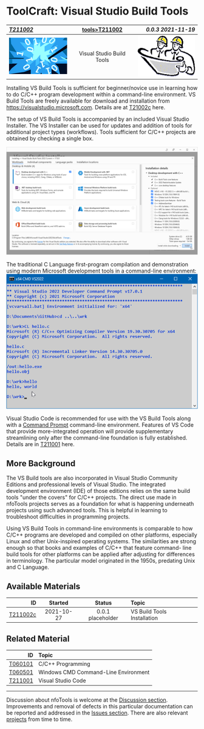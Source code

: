 <!-- index.md 0.0.3                 UTF-8                          2021-11-19
     ----1----|----2----|----3----|----4----|----5----|----6----|----7----|--*

                      VISUAL STUDIO BUILD TOOLS
     -->

# ToolCraft: Visual Studio Build Tools

| ***[T211002](.)*** | [tools](../)[>T211002](.) | ***0.0.3 2021-11-19*** |
| :--                |       :-:          | --: |
| ![nfotools](../../images/nfoWorks-2014-06-02-1702-LogoSmall.png) | Visual Studio Build Tools | ![Hard Hat Area](../../images/hardhat-logo.gif) |

Installing VS Build Tools is sufficient for beginner/novice use
in learning how to do C/C++ program development within a command-line
environment. VS Build Tools are freely available for download and
installation from <https://visualstudio.microsoft.com>.  Details are at
[T21002c](T211002c) here.

The setup of VS Build Tools is accompanied by an included Visual Studio
Installer.  The VS Installer can be used for updates and addition of
tools for additional project types (workflows).  Tools sufficient for C/C++
projects are obtained by checking a single box.

![VS Installer Workflow Setup](T211002c/VSBuildTools-2021-11-08-0826-Installer.png)

The traditional C Language first-program compilation and demonstration using
modern Microsoft development tools in a command-line environment:
![Hello World](T211002-HelloWorld.png)

Visual Studio Code is recommended for use with the VS Build Tools along
with a [Command Prompt](..\T060501) command-line environment.  Features of
 VS Code that provide more-integrated operation will provide supplementary
 streamlining only after the command-line foundation is fully established.
 Details are in [T211001](..\T211001) here.

## More Background

The VS Build tools are also incorporated in Visual Studio Community
Editions and professional levels of Visual Studio.  The integrated
development environment (IDE) of those editions relies on the same build
tools "under the covers" for C/C++ projects.  The direct use made in
nfoTools projects serves as a foundation for what is happening underneath
projects using such advanced tools.  This is helpful in learning to
troubleshoot difficulties in programming projects.

Using VS Build Tools in command-line environments is comparable to how
C/C++ programs are developed and compiled on other platforms, especially
Linux and other Unix-inspired operating systems.  The similarities are
strong enough so that books and examples of C/C++ that feature command-
line build tools for other platforms can be applied after adjusting for
differences in terminology.  The particular model originated in the 1950s,
predating Unix and C Language.

## Available Materials

| **ID** | **Started** | **Status** | **Topic** |
|   --:   |   :-:   |  :-:   |  :--  |
| [T211002c](T211002c/) | 2021-10-27 | 0.0.1 placeholder | VS Build Tools Installation |

## Related Material

| **ID** | **Topic** |
|  --:   |  :--  |
| [T060101](..\T060101) | C/C++ Programming |
| [T060501](..\T060501) | Windows CMD Command-Line Environment |
| [T211001](..\T211001) | Visual Studio Code |

----

Discussion about nfoTools is welcome at the
[Discussion section](https://github.com/orcmid/nfoTools/discussions).
Improvements and removal of defects in this particular documentation can be
reported and addressed in the
[Issues section](https://github.com/orcmid/nfoTools/issues).  There are also
relevant [projects](https://github.com/orcmid/nfoTools/projects) from time to
time.

<!-- ----1----|----2----|----3----|----4----|----5----|----6----|----7----|--*

     0.0.3 2021-11-19T21:41Z Repair and touch-up
     0.0.2 2021-11-19T18:08Z Full Draft text
     0.0.1 2021-10-30T15:56Z Touch up dates
     0.0.0 2021-10-27T20:18Z Clone from T211001/index.md for boilerplate

               *** end of docs/tools/T211002/index.md ***
     -->
